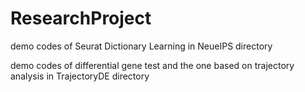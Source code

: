 # ResearchProject
demo codes of Seurat Dictionary Learning in NeueIPS directory

demo codes of differential gene test and the one based on trajectory analysis in TrajectoryDE directory


